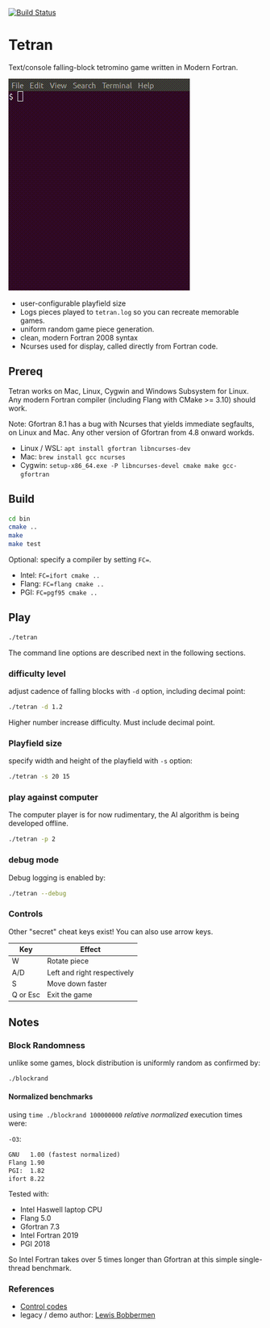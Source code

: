 [![Build Status](https://travis-ci.com/fortran-gaming/tetran.svg?branch=master)](https://travis-ci.com/fortran-gaming/tetran)

# Tetran


Text/console falling-block tetromino game written in Modern Fortran.

![Tetran gameplay demo](doc/tetran.gif)

-   user-configurable playfield size
-   Logs pieces played to `tetran.log` so you can recreate memorable games.
-   uniform random game piece generation.
-   clean, modern Fortran 2008 syntax
-   Ncurses used for display, called directly from Fortran code.

## Prereq

Tetran works on Mac, Linux, Cygwin and Windows Subsystem for Linux. 
Any modern Fortran compiler (including Flang with CMake &gt;= 3.10) should work.

Note: Gfortran 8.1 has a bug with Ncurses that yields immediate segfaults, on Linux and Mac. Any other version of Gfortran from 4.8 onward workds.

-   Linux / WSL: `apt install gfortran libncurses-dev`
-   Mac: `brew install gcc ncurses`
-   Cygwin: `setup-x86_64.exe -P libncurses-devel cmake make gcc-gfortran`

## Build

```bash
cd bin
cmake ..
make
make test
```

Optional: specify a compiler by setting `FC=`.

-   Intel: `FC=ifort cmake ..`
-   Flang: `FC=flang cmake ..`
-   PGI: `FC=pgf95 cmake ..`

## Play

```bash
./tetran
```

The command line options are described next in the following sections.

### difficulty level

adjust cadence of falling blocks with `-d` option, including decimal
point:

```bash
./tetran -d 1.2
```

Higher number increase difficulty. Must include decimal point.

### Playfield size

specify width and height of the playfield with `-s` option:

```bash
./tetran -s 20 15
```

### play against computer

The computer player is for now rudimentary, the AI algorithm is being developed offline.

```bash
./tetran -p 2
```

### debug mode

Debug logging is enabled by:

```bash
./tetran --debug
```

### Controls

Other "secret" cheat keys exist! You can also use arrow keys.

  Key      |  Effect
-----------|-----------------------------
  W        | Rotate piece
  A/D      | Left and right respectively
  S        | Move down faster
  Q or Esc | Exit the game

## Notes

### Block Randomness

unlike some games, block distribution is uniformly random as confirmed by:

    ./blockrand

#### Normalized benchmarks

using `time ./blockrand 100000000` *relative normalized* execution times were:

`-O3`:

    GNU   1.00 (fastest normalized)
    Flang 1.90
    PGI:  1.82 
    ifort 8.22

Tested with:

-   Intel Haswell laptop CPU
-   Flang 5.0
-   Gfortran 7.3
-   Intel Fortran 2019
-   PGI 2018

So Intel Fortran takes over 5 times longer than Gfortran at this simple single-thread benchmark.

### References

* [Control codes](https://en.wikipedia.org/wiki/C0_and_C1_control_codes)
* legacy / demo author:   [Lewis Bobbermen](https://github.com/lewisjb)

